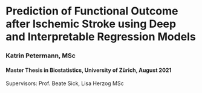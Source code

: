 # Prediction of Functional Outcome after Ischemic Stroke using Deep and Interpretable Regression Models
### Katrin Petermann, MSc
#### Master Thesis in Biostatistics, University of Zürich, August 2021

Supervisors: Prof. Beate Sick, Lisa Herzog MSc
